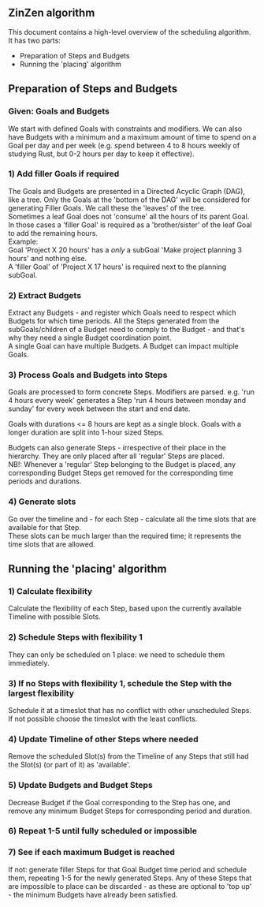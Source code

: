 ## ZinZen algorithm

This document contains a high-level overview of the scheduling algorithm.  
It has two parts:  
- Preparation of Steps and Budgets
- Running the 'placing' algorithm  


## Preparation of Steps and Budgets

### Given: Goals and Budgets
We start with defined Goals with constraints and modifiers.
We can also have Budgets with a minimum and a maximum amount of time to spend on a Goal per day and per week (e.g. spend between 4 to 8 hours weekly of studying Rust, but 0-2 hours per day to keep it effective).  

### 1) Add filler Goals if required  
The Goals and Budgets are presented in a Directed Acyclic Graph (DAG), like a tree. Only the Goals at the 'bottom of the DAG' will be considered for generating Filler Goals. We call these the 'leaves' of the tree.  
Sometimes a leaf Goal does not 'consume' all the hours of its parent Goal.  
In those cases a 'filler Goal' is required as a 'brother/sister' of the leaf Goal to add the remaining hours.  
Example:  
Goal 'Project X 20 hours' has a _only_ a subGoal 'Make project planning 3 hours' and nothing else.  
A 'filler Goal' of 'Project X 17 hours' is required next to the planning subGoal.
  
### 2) Extract Budgets
Extract any Budgets - and register which Goals need to respect which Budgets for which time periods. All the Steps generated from the subGoals/children of a Budget need to comply to the Budget - and that's why they need a single Budget coordination point.  
A single Goal can have multiple Budgets. A Budget can impact multiple Goals.   
  
### 3) Process Goals and Budgets into Steps
Goals are processed to form concrete Steps. Modifiers are parsed.
e.g. 'run 4 hours every week' generates a Step 'run 4 hours between monday and sunday' for every
week between the start and end date.

Goals with durations <= 8 hours are kept as a single block. Goals with a longer duration are split into 1-hour sized Steps.  

Budgets can also generate Steps - irrespective of their place in the hierarchy. They are only placed after all 'regular' Steps are placed.  
NB!: Whenever a 'regular' Step belonging to the Budget is placed, any corresponding Budget Steps get removed for the corresponding time periods and durations.  

### 4) Generate slots
Go over the timeline and - for each Step - calculate all the time slots that are available for that Step.  
These slots can be much larger than the required time; it represents the time slots that are allowed.

## Running the 'placing' algorithm

### 1) Calculate flexibility
Calculate the flexibility of each Step, based upon the currently available Timeline with possible Slots.

### 2) Schedule Steps with flexibility 1
They can only be scheduled on 1 place: we need to schedule them immediately.

### 3) If no Steps with flexibility 1, schedule the Step with the largest flexibility
Schedule it at a timeslot that has no conflict with other unscheduled Steps. 
If not possible choose the timeslot with the least conflicts.

### 4) Update Timeline of other Steps where needed  
Remove the scheduled Slot(s) from the Timeline of any Steps that still had the Slot(s) (or part of it) as 'available'.  


### 5) Update Budgets and Budget Steps  

Decrease Budget if the Goal corresponding to the Step has one, and remove any minimum Budget Steps for corresponding period and duration.


### 6) Repeat 1-5 until fully scheduled or impossible


### 7) See if each maximum Budget is reached
If not: generate filler Steps for that Goal Budget time period and schedule them, repeating 1-5 for the newly generated Steps. Any of these Steps that are impossible to place can be discarded - as these are optional to 'top up' - the minimum Budgets have already been satisfied.